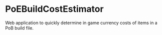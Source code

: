 # PoEBuildCostEstimator

Web application to quickly determine in game currency costs of items in a PoB build file.


